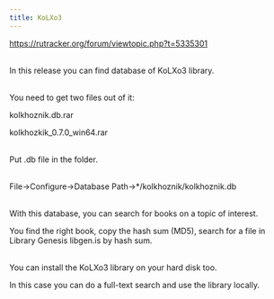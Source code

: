 ```yaml
---
title: KoLXo3
---
```


<https://rutracker.org/forum/viewtopic.php?t=5335301>
<br><br>

In this release you can find database of KoLXo3 library.
<br><br>

You need to get two files out of it:

kolkhoznik.db.rar

kolkhozkik_0.7.0_win64.rar
<br><br>

Put .db file in the folder.
<br><br>

File->Configure->Database Path->*/kolkhoznik/kolkhoznik.db
<br><br>

With this database, you can search for books on a topic of interest.

You find the right book, copy the hash sum (MD5), search for a file in Library Genesis libgen.is by hash sum.
<br><br>

You can install the KoLXo3 library on your hard disk too.

In this case you can do a full-text search and use the library locally.